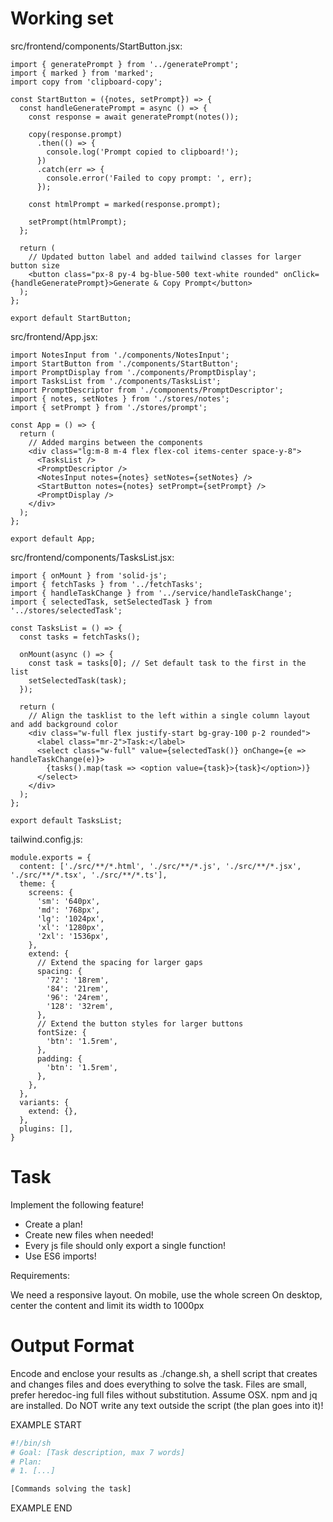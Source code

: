 # Working set

src/frontend/components/StartButton.jsx:
```
import { generatePrompt } from '../generatePrompt';
import { marked } from 'marked';
import copy from 'clipboard-copy';

const StartButton = ({notes, setPrompt}) => {
  const handleGeneratePrompt = async () => {
    const response = await generatePrompt(notes());

    copy(response.prompt)
      .then(() => {
        console.log('Prompt copied to clipboard!');
      })
      .catch(err => {
        console.error('Failed to copy prompt: ', err);
      });

    const htmlPrompt = marked(response.prompt);

    setPrompt(htmlPrompt);
  };

  return (
    // Updated button label and added tailwind classes for larger button size
    <button class="px-8 py-4 bg-blue-500 text-white rounded" onClick={handleGeneratePrompt}>Generate & Copy Prompt</button>
  );
};

export default StartButton;

```

src/frontend/App.jsx:
```
import NotesInput from './components/NotesInput';
import StartButton from './components/StartButton';
import PromptDisplay from './components/PromptDisplay';
import TasksList from './components/TasksList';
import PromptDescriptor from './components/PromptDescriptor';
import { notes, setNotes } from './stores/notes';
import { setPrompt } from './stores/prompt';

const App = () => {
  return (
    // Added margins between the components
    <div class="lg:m-8 m-4 flex flex-col items-center space-y-8">
      <TasksList />
      <PromptDescriptor />
      <NotesInput notes={notes} setNotes={setNotes} />
      <StartButton notes={notes} setPrompt={setPrompt} />
      <PromptDisplay />
    </div>
  );
};

export default App;

```

src/frontend/components/TasksList.jsx:
```
import { onMount } from 'solid-js';
import { fetchTasks } from '../fetchTasks';
import { handleTaskChange } from '../service/handleTaskChange';
import { selectedTask, setSelectedTask } from '../stores/selectedTask';

const TasksList = () => {
  const tasks = fetchTasks();

  onMount(async () => {
    const task = tasks[0]; // Set default task to the first in the list
    setSelectedTask(task);
  });

  return (
    // Align the tasklist to the left within a single column layout and add background color
    <div class="w-full flex justify-start bg-gray-100 p-2 rounded">
      <label class="mr-2">Task:</label>
      <select class="w-full" value={selectedTask()} onChange={e => handleTaskChange(e)}>
        {tasks().map(task => <option value={task}>{task}</option>)}
      </select>
    </div>
  );
};

export default TasksList;

```

tailwind.config.js:
```
module.exports = {
  content: ['./src/**/*.html', './src/**/*.js', './src/**/*.jsx', './src/**/*.tsx', './src/**/*.ts'],
  theme: {
    screens: {
      'sm': '640px',
      'md': '768px',
      'lg': '1024px',
      'xl': '1280px',
      '2xl': '1536px',
    },
    extend: {
      // Extend the spacing for larger gaps
      spacing: {
        '72': '18rem',
        '84': '21rem',
        '96': '24rem',
        '128': '32rem',
      },
      // Extend the button styles for larger buttons
      fontSize: {
        'btn': '1.5rem',
      },
      padding: {
        'btn': '1.5rem',
      },
    },
  },
  variants: {
    extend: {},
  },
  plugins: [],
}

```


# Task

Implement the following feature!

- Create a plan!
- Create new files when needed!
- Every js file should only export a single function!
- Use ES6 imports!

Requirements:

We need a responsive layout.
On mobile, use the whole screen
On desktop, center the content and limit its width to 1000px



# Output Format

Encode and enclose your results as ./change.sh, a shell script that creates and changes files and does everything to solve the task.
Files are small, prefer heredoc-ing full files without substitution.
Assume OSX.
npm and jq are installed.
Do NOT write any text outside the script (the plan goes into it)!


EXAMPLE START

```sh
#!/bin/sh
# Goal: [Task description, max 7 words]
# Plan:
# 1. [...]

[Commands solving the task]
```

EXAMPLE END

